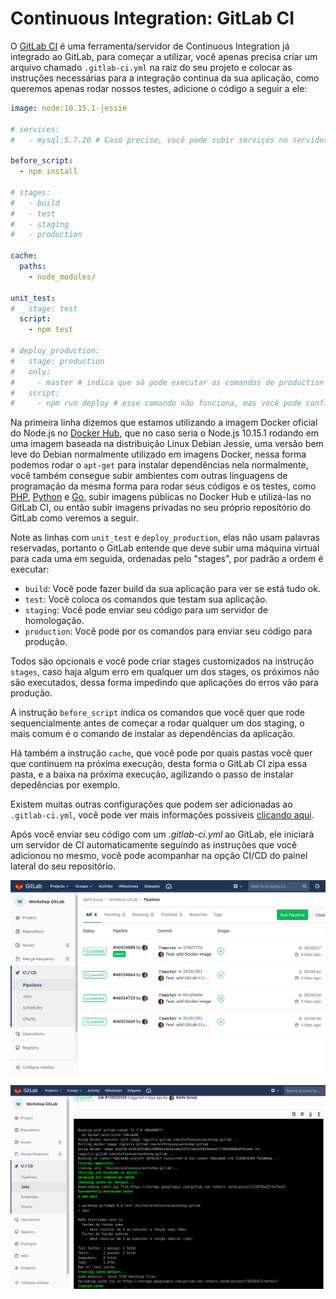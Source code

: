 # Continuous Integration: GitLab CI

O [GitLab CI](https://about.gitlab.com/product/continuous-integration/) é uma ferramenta/servidor de Continuous Integration já integrado ao GitLab, para começar a utilizar, você apenas precisa criar um arquivo chamado `.gitlab-ci.yml` na raiz do seu projeto e colocar as instruções necessárias para a integração continua da sua aplicação, como queremos apenas rodar nossos testes, adicione o código a seguir a ele:

```yml
image: node:10.15.1-jessie

# services:
#   - mysql:5.7.20 # Caso precise, você pode subir serviços no servidor de CI, como um banco de dados como o MySQL por exemplo.

before_script:
  - npm install

# stages:
#   - build
#   - test
#   - staging
#   - production

cache:
  paths:
    - node_modules/

unit_test:
#   stage: test
  script:
    - npm test

# deploy_production:
#   stage: production
#   only:
#     - master # indica que só pode executar os comandos de production caso haja modificações na branch master.
#   script:
#     - npm run deploy # esse comando não funciona, mas você pode configurar para acessar o seu servidor via SSH e rodar o git pull e outros scripts após terminar os testes.
```

Na primeira linha dizemos que estamos utilizando a imagem Docker oficial do Node.js no [Docker Hub](https://hub.docker.com/_/node), que no caso seria o Node.js 10.15.1 rodando em uma imagem baseada na distribuição Linux Debian Jessie, uma versão bem leve do Debian normalmente utilizado em imagens Docker, nessa forma podemos rodar o `apt-get` para instalar dependências nela normalmente, você também consegue subir ambientes com outras linguagens de programação da mesma forma para rodar seus códigos e os testes, como [PHP](https://hub.docker.com/_/php), [Python](https://hub.docker.com/_/python) e [Go](https://hub.docker.com/_/golang), subir imagens públicas no Docker Hub e utilizá-las no GitLab CI, ou então subir imagens privadas no seu próprio repositório do GitLab como veremos a seguir.

Note as linhas com `unit_test` e `deploy_production`, elas não usam palavras reservadas, portanto o GitLab entende que deve subir uma máquina virtual para cada uma em seguida, ordenadas pelo "stages", por padrão a ordem é executar:

* `build`: Você pode fazer build da sua aplicação para ver se está tudo ok.
* `test`: Você coloca os comandos que testam sua aplicação.
* `staging`: Você pode enviar seu código para um servidor de homologação.
* `production`: Você pode por os comandos para enviar seu código para produção.

Todos são opcionais e você pode criar stages customizados na instrução `stages`, caso haja algum erro em qualquer um dos stages, os próximos não são executados, dessa forma impedindo que aplicações do erros vão para produção.

A instrução `before_script` indica os comandos que você quer que rode sequencialmente antes de começar a rodar qualquer um dos staging, o mais comum é o comando de instalar as dependências da aplicação.

Há também a instrução `cache`, que você pode por quais pastas você quer que continuem na próxima execução, desta forma o GitLab CI zipa essa pasta, e a baixa na próxima execução, agilizando o passo de instalar depedências por exemplo.

Existem muitas outras configurações que podem ser adicionadas ao `.gitlab-ci.yml`, você pode ver mais informações possíveis [clicando aqui](https://docs.gitlab.com/ce/ci/yaml/).

Após você enviar seu código com um _.gitlab-ci.yml_ ao GitLab, ele iniciará um servidor de CI automaticamente seguindo as instruções que você adicionou no mesmo, você pode acompanhar na opção CI/CD do painel lateral do seu repositório.

![Lista de execuções a cada commit](./assets/1.png)

![Estado final de um GitLab CI](./assets/2.png)
